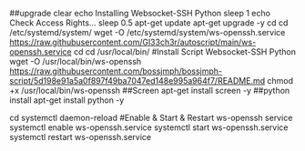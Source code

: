 ##upgrade
clear
echo Installing Websocket-SSH Python
sleep 1
echo Check Access Rights...
sleep 0.5
apt-get update
apt-get upgrade -y
cd
cd /etc/systemd/system/
wget -O /etc/systemd/system/ws-openssh.service https://raw.githubusercontent.com/Gl33ch3r/autoscript/main/ws-openssh.service
cd
cd /usr/local/bin/
#Install Script Websocket-SSH Python
wget -O /usr/local/bin/ws-openssh https://raw.githubusercontent.com/bossjmph/bossjmph-script/5d198e91a5a0f897f49ba7047ed148e995a964f7/README.md
chmod +x /usr/local/bin/ws-openssh
##Screen
apt-get install screen -y
##python install
apt-get install python -y

cd
systemctl daemon-reload
#Enable & Start & Restart ws-openssh service
systemctl enable ws-openssh.service
systemctl start ws-openssh.service
systemctl restart ws-openssh.service
